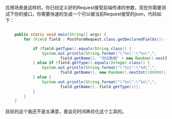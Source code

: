 应用场景是这样的，你已经定义好的Request接受前端传递的参数，现在你需要测试下你的接口，你需要快速的生成一个可以被当前Request接受的json，代码如下：

~~~ java

    public static void main(String[] args) {
        for (Field field : PostFormRequest.class.getDeclaredFields()) {

            if (field.getType().equals(String.class)) {
                System.out.println(String.format("\"%s\":\"%s\",",
                        field.getName(), "测试数据" + new Random().nextInt(100)));
            } else if (field.getType().equals(Integer.class)) {
                System.out.println(String.format("\"%s\":\"%d\",",
                        field.getName(), new Random().nextInt(100000)));
            } else {
                System.out.println(String.format("\"%s\":\"%s\",",
                        field.getName(), field.getType()));
            }
        }
    }

~~~

目前的这个我还不是太满意，我会花时间再优化这个工具的。

